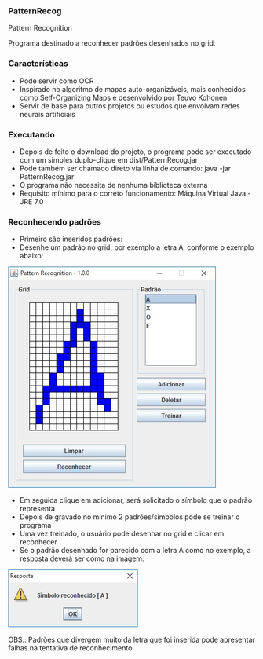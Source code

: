 ### PatternRecog
Pattern Recognition

Programa destinado a reconhecer padrões desenhados no grid.

### Características
 - Pode servir como OCR
 - Inspirado no algoritmo de mapas auto-organizáveis, mais conhecidos como Self-Organizing Maps e desenvolvido por Teuvo Kohonen
 - Servir de base para outros projetos ou estudos que envolvam redes neurais artificiais

### Executando
 - Depois de feito o download do projeto, o programa pode ser executado com um simples duplo-clique em dist/PatternRecog.jar <br>
 - Pode também ser chamado direto via linha de comando: java -jar PatternRecog.jar<br>
 - O programa não necessita de nenhuma biblioteca externa<br>
 - Requisito mínimo para o correto funcionamento: Máquina Virtual Java - JRE 7.0<br>

### Reconhecendo padrões
 - Primeiro são inseridos padrões:<br>
 - Desenhe um padrão no grid, por exemplo a letra A, conforme o exemplo abaixo:<br>

![screenshot](PatternRecog/img/LetterA01.jpg)

 - Em seguida clique em adicionar, será solicitado o símbolo que o padrão representa<br>
 - Depois de gravado no mínimo 2 padrões/símbolos pode se treinar o programa<br>
 - Uma vez treinado, o usuário pode desenhar no grid e clicar em reconhecer<br>
 - Se o padrão desenhado for parecido com a letra A como no exemplo, a resposta deverá ser como na imagem:<br>

![screenshot](PatternRecog/img/LetterA02.jpg)

OBS.: Padrões que divergem muito da letra que foi inserida pode apresentar falhas na tentativa de reconhecimento<br>


